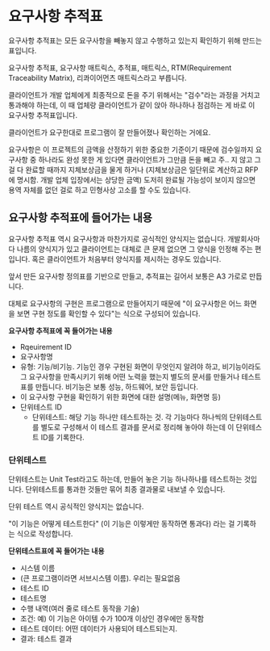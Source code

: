 # 요구사항 추적표

요구사항 추적표는 모든 요구사항을 빼놓지 않고 수행하고 있는지 확인하기 위해 만드는 표입니다.

요구사항 추적표, 요구사항 매트릭스, 추적표, 매트릭스, RTM(Requirement Traceability Matrix), 리콰이어먼츠 매트릭스라고 부릅니다.

클라이언트가 개발 업체에게 최종적으로 돈을 주기 위해서는 "검수"라는 과정을 거치고 통과해야 하는데, 이 때 업체랑 클라이언트가 같이 앉아 하나하나 점검하는 게 바로 이 요구사항 추적표입니다.

클라이언트가 요구한대로 프로그램이 잘 만들어졌나 확인하는 거에요.

요구사항은 이 프로젝트의 금액을 산정하기 위한 중요한 기준이기 때문에 검수일까지 요구사항 중 하나라도 완성 못한 게 있다면 클라이언트가 그만큼 돈을 빼고 주.. 지 않고 그걸 다 완료할 때까지 지체보상금을 물게 하거나 (지체보상금은 일단위로 계산하고 RFP에 명시함. 개발 업체 입장에서는 상당한 금액) 도저히 완료될 가능성이 보이지 않으면 용역 자체를 없던 걸로 하고 민형사상 고소를 할 수도 있습니다.


## 요구사항 추적표에 들어가는 내용

요구사항 추적표 역시 요구사항과 마찬가지로 공식적인 양식지는 없습니다. 개발회사마다 나름의 양식지가 있고 클라이언트는 대체로 큰 문제 없으면 그 양식을 인정해 주는 편입니다. 혹은 클라이언트가 처음부터 양식지를 제시하는 경우도 있습니다.

앞서 만든 요구사항 정의표를 기반으로 만들고, 추적표는 길어서 보통은 A3 가로로 만듭니다.

대체로 요구사항의 구현은 프로그램으로 만들어지기 때문에 "이 요구사항은 어느 화면을 보면 구현 정도를 확인할 수 있다"는 식으로 구성되어 있습니다.

**요구사항 추적표에 꼭 들어가는 내용**
- Rqeuirement ID
- 요구사항명
- 유형: 기능/비기능. 기능인 경우 구현된 화면이 무엇인지 알려야 하고, 비기능이라도 그 요구사항을 만족시키기 위해 어떤 노력을 했는지 별도의 문서를 만들거나 테스트 표를 만듭니다. 비기능은 보통 성능, 하드웨어, 보안 등입니다.
- 이 요구사항 구현을 확인하기 위한 화면에 대한 설명(메뉴, 화면명 등)
- 단위테스트 ID
  - 단위테스트: 해당 기능 하나만 테스트하는 것. 각 기능마다 하나씩의 단위테스트를 별도로 구성해서 이 테스트 결과를 문서로 정리해 놓아야 하는데 이 단위테스트 ID를 기록한다.


### 단위테스트

단위테스트는 Unit Test라고도 하는데, 만들어 놓은 기능 하나하나를 테스트하는 것입니다. 단위테스트를 통과한 것들만 묶어 최종 결과물로 내보낼 수 있습니다.

단위 테스트 역시 공식적인 양식지는 없습니다.

"이 기능은 어떻게 테스트한다" (이 기능은 이렇게만 동작하면 통과다) 라는 걸 기록하는 식으로 작성합니다.

**단위테스트표에 꼭 들어가는 내용**
- 시스템 이름
- (큰 프로그램이라면 서브시스템 이름). 우리는 필요없음
- 테스트 ID
- 테스트명
- 수행 내역(여러 줄로 테스트 동작을 기술)
- 조건: 예) 이 기능은 아이템 수가 100개 이상인 경우에만 동작함
- 테스트 데이터: 어떤 데이터가 사용되어 테스트되는지.
- 결과: 테스트 결과
